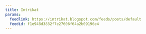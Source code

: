 ```yaml
---
title: Intrikat
params:
  feedlink: https://intrikat.blogspot.com/feeds/posts/default
  feedid: f1e948d3882f7e27606f64a2b09196e4
---
```

